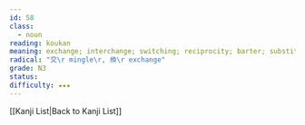 ```yaml
---
id: 58
class:
  - noun
reading: koukan
meaning: exchange; interchange; switching; reciprocity; barter; substitution; replacement; clearing (of checks, cheques)
radical: "交\r mingle\r, 換\r exchange"
grade: N3
status:
difficulty: ★★★
---
```

[[Kanji List|Back to Kanji List]]